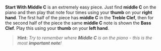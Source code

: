 **Start With Middle C** is an extremely easy piece. Just find **middle C** on the piano and then play that note four times using your **thumb** on your **right hand**. The first half of the piece has **middle C** in the **Treble Clef**, then for the second half of the piece the same **middle C** note is shown the **Bass Clef**. Play this using your **thumb** on your **left hand**.

> **Hint:** _Try to remember where **Middle C** is on the piano - this is the most **important note**!_
